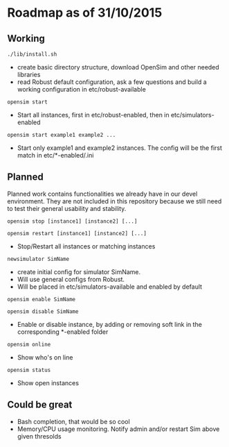 # Roadmap as of 31/10/2015

## Working

`./lib/install.sh`

- create basic directory structure, download OpenSim and other needed libraries
- read Robust default configuration, ask a few questions and build a working configuration in etc/robust-available

`opensim start`

- Start all instances, first in etc/robust-enabled, then in etc/simulators-enabled

`opensim start example1 example2 ...`

- Start only example1 and example2 instances.
  The config will be the first match in etc/*-enabled/<name>.ini

Planned
-------

Planned work contains functionalities we already have in our devel
environment. They are not included in this repository because 
we still need to test their general usability and stability.


`opensim stop [instance1] [instance2] [...]`

`opensim restart [instance1] [instance2] [...]`

-  Stop/Restart all instances or matching instances


`newsimulator SimName`

-  create initial config for simulator SimName.
-  Will use general configs from Robust.
-  Will be placed in etc/simulators-available and enabled by default

`opensim enable SimName`

`opensim disable SimName`

-  Enable or disable instance, by adding or removing soft link in the 
  corresponding *-enabled folder

`opensim online`

- Show who's on line

`opensim status`

- Show open instances

Could be great
--------------

- Bash completion, that would be so cool
- Memory/CPU usage monitoring. 
  Notify admin and/or restart Sim above given thresolds
